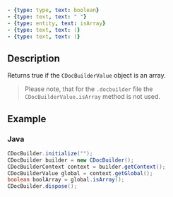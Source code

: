 ```yml signature
- {type: type, text: boolean}
- {type: text, text: " "}
- {type: entity, text: isArray}
- {type: text, text: (}
- {type: text, text: )}
```

## Description

Returns true if the `CDocBuilderValue` object is an array.

> Please note, that for the `.docbuilder` file the `CDocBuilderValue.isArray` method is not used.

## Example

### Java

``` java
CDocBuilder.initialize("");
CDocBuilder builder = new CDocBuilder();
CDocBuilderContext context = builder.getContext();
CDocBuilderValue global = context.getGlobal();
boolean boolArray = global.isArray();
CDocBuilder.dispose();
```
